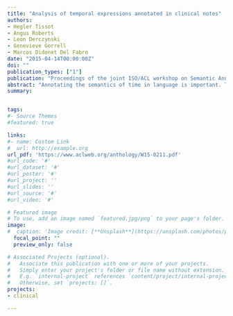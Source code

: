 ```yaml
---
title: "Analysis of temporal expressions annotated in clinical notes"
authors:
- Hegler Tissot
- Angus Roberts
- Leon Derczynski
- Genevieve Gorrell
- Marcos Didonet Del Fabro
date: "2015-04-14T00:00:00Z"
doi: ""
publication_types: ["1"]
publication: "Proceedings of the joint ISO/ACL workshop on Semantic Annotation (ISA)"
abstract: "Annotating the semantics of time in language is important. THYME (Styler et al., 2014) is a recent temporal annotation standard for clinical texts. This paper examines temporal expressions in the first major corpus released under this standard. It investigates where the standard has proven difficult to apply, and gives a series of recommendations regarding temporal annotation in this important domain."
summary: 


tags:
#- Source Themes
#featured: true

links:
#- name: Custom Link
#  url: http://example.org
url_pdf: 'https://www.aclweb.org/anthology/W15-0211.pdf'
#url_code: '#'
#url_dataset: '#'
#url_poster: '#'
#url_project: ''
#url_slides: ''
#url_source: '#'
#url_video: '#'

# Featured image
# To use, add an image named `featured.jpg/png` to your page's folder. 
image:
#  caption: 'Image credit: [**Unsplash**](https://unsplash.com/photos/pLCdAaMFLTE)'
  focal_point: ""
  preview_only: false

# Associated Projects (optional).
#   Associate this publication with one or more of your projects.
#   Simply enter your project's folder or file name without extension.
#   E.g. `internal-project` references `content/project/internal-project/index.md`.
#   Otherwise, set `projects: []`.
projects:
- clinical

---
```


